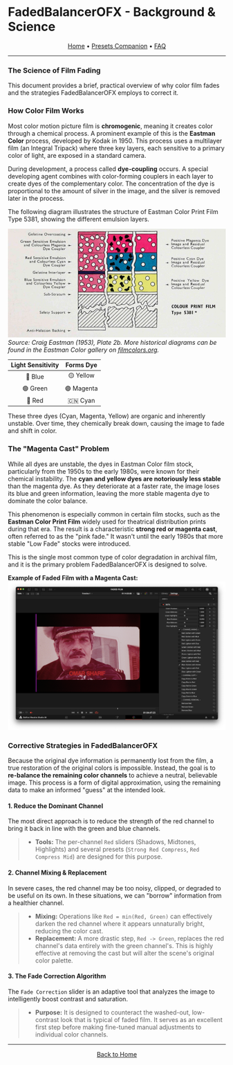 # FadedBalancerOFX - Background & Science

<p align="center">
  <a href="../README.md">Home</a> •
  <a href="presets_companion.md">Presets Companion</a> •
  <a href="FAQ.md">FAQ</a>
</p>

---

### The Science of Film Fading

This document provides a brief, practical overview of why color film fades and the strategies FadedBalancerOFX employs to correct it.

### How Color Film Works

Most color motion picture film is **chromogenic**, meaning it creates color through a chemical process. A prominent example of this is the **Eastman Color** process, developed by Kodak in 1950. This process uses a multilayer film (an Integral Tripack) where three key layers, each sensitive to a primary color of light, are exposed in a standard camera.

During development, a process called **dye-coupling** occurs. A special developing agent combines with color-forming couplers in each layer to create dyes of the complementary color. The concentration of the dye is proportional to the amount of silver in the image, and the silver is removed later in the process.

The following diagram illustrates the structure of Eastman Color Print Film Type 5381, showing the different emulsion layers.

![Structure of Eastman Color Print Film](../assets/diagrams/Craig_Eastman-Color_1953-plate-2b.png)
*Source: Craig Eastman (1953), Plate 2b. More historical diagrams can be found in the Eastman Color gallery on [filmcolors.org](https://filmcolors.org/galleries/eastmancolor-illustrations/).*

| Light Sensitivity | Forms Dye |
| :---: | :---: |
| 🔵 Blue | 🟡 Yellow |
| 🟢 Green | 🟣 Magenta |
| 🔴 Red | 🇨🇳 Cyan |

These three dyes (Cyan, Magenta, Yellow) are organic and inherently unstable. Over time, they chemically break down, causing the image to fade and shift in color.

### The "Magenta Cast" Problem

While all dyes are unstable, the dyes in Eastman Color film stock, particularly from the 1950s to the early 1980s, were known for their chemical instability. The **cyan and yellow dyes are notoriously less stable** than the magenta dye. As they deteriorate at a faster rate, the image loses its blue and green information, leaving the more stable magenta dye to dominate the color balance.

This phenomenon is especially common in certain film stocks, such as the **Eastman Color Print Film** widely used for theatrical distribution prints during that era. The result is a characteristic **strong red or magenta cast**, often referred to as the "pink fade." It wasn't until the early 1980s that more stable "Low Fade" stocks were introduced.

This is the single most common type of color degradation in archival film, and it is the primary problem FadedBalancerOFX is designed to solve.

**Example of Faded Film with a Magenta Cast:**
![Captain Scene Before](../assets/before/captain_before.png)

### Corrective Strategies in FadedBalancerOFX

Because the original dye information is permanently lost from the film, a true restoration of the original colors is impossible. Instead, the goal is to **re-balance the remaining color channels** to achieve a neutral, believable image. This process is a form of digital approximation, using the remaining data to make an informed "guess" at the intended look.

#### 1. Reduce the Dominant Channel
The most direct approach is to reduce the strength of the red channel to bring it back in line with the green and blue channels.
> - **Tools:** The per-channel `Red` sliders (Shadows, Midtones, Highlights) and several presets (`Strong Red Compress`, `Red Compress Mid`) are designed for this purpose.

#### 2. Channel Mixing & Replacement
In severe cases, the red channel may be too noisy, clipped, or degraded to be useful on its own. In these situations, we can "borrow" information from a healthier channel.
> - **Mixing:** Operations like `Red = min(Red, Green)` can effectively darken the red channel where it appears unnaturally bright, reducing the color cast.
> - **Replacement:** A more drastic step, `Red -> Green`, replaces the red channel's data entirely with the green channel's. This is highly effective at removing the cast but will alter the scene's original color palette.

#### 3. The Fade Correction Algorithm
The `Fade Correction` slider is an adaptive tool that analyzes the image to intelligently boost contrast and saturation.
> - **Purpose:** It is designed to counteract the washed-out, low-contrast look that is typical of faded film. It serves as an excellent first step before making fine-tuned manual adjustments to individual color channels.

---

<p align="center">
  <a href="../README.md">Back to Home</a>
</p>